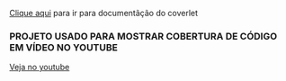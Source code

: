 [Clique aqui](https://github.com/coverlet-coverage/coverlet) para ir para documentãção do coverlet

### PROJETO USADO PARA MOSTRAR COBERTURA DE CÓDIGO EM VÍDEO NO YOUTUBE
[Veja no youtube](https://youtu.be/am2RjZuCQ2M)
